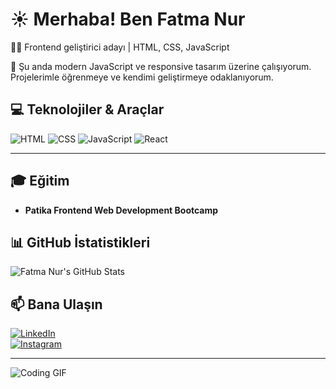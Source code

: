 # ☀️ Merhaba! Ben Fatma Nur

👩‍💻 Frontend geliştirici adayı | HTML, CSS, JavaScript

🚀 Şu anda modern JavaScript ve responsive tasarım üzerine çalışıyorum. Projelerimle öğrenmeye ve kendimi geliştirmeye odaklanıyorum.  



## 💻 Teknolojiler & Araçlar
![HTML](https://img.shields.io/badge/HTML5-E34F26?logo=html5&style=for-the-badge)
![CSS](https://img.shields.io/badge/CSS3-1572B6?logo=css3&style=for-the-badge)
![JavaScript](https://img.shields.io/badge/JavaScript-F7DF1E?logo=javascript&style=for-the-badge)
![React](https://img.shields.io/badge/React-61DAFB?logo=react&style=for-the-badge)

---

## 🎓 Eğitim
- **Patika Frontend Web Development Bootcamp**  



## 📊 GitHub İstatistikleri
![Fatma Nur's GitHub Stats](https://github-readme-stats.vercel.app/api?username=fnuryigit&show_icons=true&theme=radical)



## 📫 Bana Ulaşın
[![LinkedIn](https://img.shields.io/badge/LinkedIn-0A66C2?logo=linkedin&style=for-the-badge)](https://https://www.linkedin.com/in/fatmanuryiğit//)  
[![Instagram](https://img.shields.io/badge/Instagram-E4405F?logo=instagram&style=for-the-badge)](https://www.instagram.com/fnuryigit/)  

---

![Coding GIF](https://media.giphy.com/media/26xBukhk6fY5dDSS0/giphy.gif)

